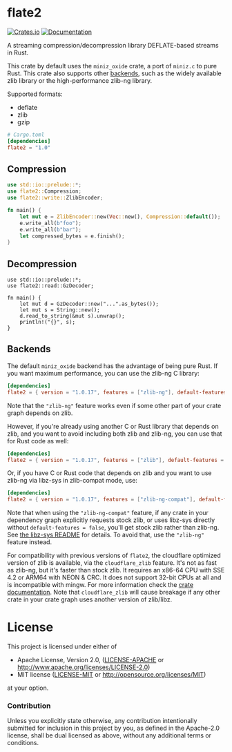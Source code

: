 # flate2

[![Crates.io](https://img.shields.io/crates/v/flate2.svg?maxAge=2592000)](https://crates.io/crates/flate2)
[![Documentation](https://docs.rs/flate2/badge.svg)](https://docs.rs/flate2)

A streaming compression/decompression library DEFLATE-based streams in Rust.

This crate by default uses the `miniz_oxide` crate, a port of `miniz.c` to pure
Rust. This crate also supports other [backends](#Backends), such as the widely
available zlib library or the high-performance zlib-ng library.

Supported formats:

* deflate
* zlib
* gzip

```toml
# Cargo.toml
[dependencies]
flate2 = "1.0"
```

## Compression

```rust
use std::io::prelude::*;
use flate2::Compression;
use flate2::write::ZlibEncoder;

fn main() {
    let mut e = ZlibEncoder::new(Vec::new(), Compression::default());
    e.write_all(b"foo");
    e.write_all(b"bar");
    let compressed_bytes = e.finish();
}
```

## Decompression

```rust,no_run
use std::io::prelude::*;
use flate2::read::GzDecoder;

fn main() {
    let mut d = GzDecoder::new("...".as_bytes());
    let mut s = String::new();
    d.read_to_string(&mut s).unwrap();
    println!("{}", s);
}
```

## Backends

The default `miniz_oxide` backend has the advantage of being pure Rust. If you
want maximum performance, you can use the zlib-ng C library:

```toml
[dependencies]
flate2 = { version = "1.0.17", features = ["zlib-ng"], default-features = false }
```

Note that the `"zlib-ng"` feature works even if some other part of your crate
graph depends on zlib.

However, if you're already using another C or Rust library that depends on
zlib, and you want to avoid including both zlib and zlib-ng, you can use that
for Rust code as well:

```toml
[dependencies]
flate2 = { version = "1.0.17", features = ["zlib"], default-features = false }
```

Or, if you have C or Rust code that depends on zlib and you want to use zlib-ng
via libz-sys in zlib-compat mode, use:

```toml
[dependencies]
flate2 = { version = "1.0.17", features = ["zlib-ng-compat"], default-features = false }
```

Note that when using the `"zlib-ng-compat"` feature, if any crate in your
dependency graph explicitly requests stock zlib, or uses libz-sys directly
without `default-features = false`, you'll get stock zlib rather than zlib-ng.
See [the libz-sys
README](https://github.com/rust-lang/libz-sys/blob/main/README.md) for details.
To avoid that, use the `"zlib-ng"` feature instead.

For compatibility with previous versions of `flate2`, the cloudflare optimized
version of zlib is available, via the `cloudflare_zlib` feature. It's not as
fast as zlib-ng, but it's faster than stock zlib. It requires an x86-64 CPU with
SSE 4.2 or ARM64 with NEON & CRC. It does not support 32-bit CPUs at all and is
incompatible with mingw. For more information check the [crate
documentation](https://crates.io/crates/cloudflare-zlib-sys). Note that
`cloudflare_zlib` will cause breakage if any other crate in your crate graph
uses another version of zlib/libz.

# License

This project is licensed under either of

 * Apache License, Version 2.0, ([LICENSE-APACHE](LICENSE-APACHE) or
   http://www.apache.org/licenses/LICENSE-2.0)
 * MIT license ([LICENSE-MIT](LICENSE-MIT) or
   http://opensource.org/licenses/MIT)

at your option.

### Contribution

Unless you explicitly state otherwise, any contribution intentionally submitted
for inclusion in this project by you, as defined in the Apache-2.0 license,
shall be dual licensed as above, without any additional terms or conditions.
